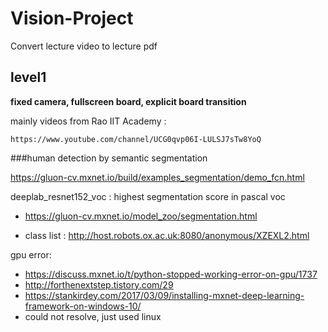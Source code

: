 # Vision-Project
Convert lecture video to lecture pdf



## level1

**fixed camera, fullscreen board, explicit board transition**

mainly videos from Rao IIT Academy : 

`https://www.youtube.com/channel/UCG0qvp06I-LULSJ7sTw8YoQ`



###human detection by semantic segmentation

https://gluon-cv.mxnet.io/build/examples_segmentation/demo_fcn.html



deeplab_resnet152_voc : highest segmentation score in pascal voc

- https://gluon-cv.mxnet.io/model_zoo/segmentation.html

- class list : http://host.robots.ox.ac.uk:8080/anonymous/XZEXL2.html



gpu error:

- https://discuss.mxnet.io/t/python-stopped-working-error-on-gpu/1737
- http://forthenextstep.tistory.com/29
- https://stankirdey.com/2017/03/09/installing-mxnet-deep-learning-framework-on-windows-10/
- could not resolve, just used linux



